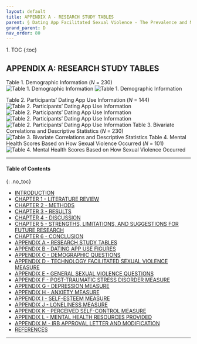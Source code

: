 ```yaml
---
layout: default
title: APPENDIX A - RESEARCH STUDY TABLES     
parent: § Dating App Facilitated Sexual Violence - The Prevalence and Mental Health Effects  
grand_parent: D 
nav_order: 80 
---
```

<style>
.dont-break-out {
  /* These are technically the same, but use both */
  overflow-wrap: break-word;
  word-wrap: break-word;

     -ms-word-break: break-all;
  /* This is the dangerous one in WebKit, as it breaks things wherever */
  word-break: break-all;
  /* Instead use this non-standard one: */
  word-break: break-word;
}

.youtube-container {
    position: relative;
    width: 100%;
    height: 0;
    padding-bottom: 56.25%;
}
.youtube-video {
    position: absolute;
    top: 0;
    left: 0;
    width: 100%;
    height: 100%;
}

</style>

<div class="dont-break-out" markdown="1">
1. TOC
{:toc}

## APPENDIX A: RESEARCH STUDY TABLES

Table 1. Demographic Information (*N* = 230)
![Table 1. Demographic Information](https://statics.bsafes.com/images/papers/dating-app-facilitated-sexual-violence-the-prevalence-and-mental-health-effects-table-1-1.png)
![Table 1. Demographic Information](https://statics.bsafes.com/images/papers/dating-app-facilitated-sexual-violence-the-prevalence-and-mental-health-effects-table-1-2.png)

Table 2. Participants’ Dating App Use Information (*N* = 144)
![Table 2. Participants’ Dating App Use Information](https://statics.bsafes.com/images/papers/dating-app-facilitated-sexual-violence-the-prevalence-and-mental-health-effects-table-2-1.png)
![Table 2. Participants’ Dating App Use Information](https://statics.bsafes.com/images/papers/dating-app-facilitated-sexual-violence-the-prevalence-and-mental-health-effects-table-2-2.png)
![Table 2. Participants’ Dating App Use Information](https://statics.bsafes.com/images/papers/dating-app-facilitated-sexual-violence-the-prevalence-and-mental-health-effects-table-2-3.png)
![Table 2. Participants’ Dating App Use Information](https://statics.bsafes.com/images/papers/dating-app-facilitated-sexual-violence-the-prevalence-and-mental-health-effects-table-2-4.png)
Table 3. Bivariate Correlations and Descriptive Statistics (*N* = 230)
![Table 3. Bivariate Correlations and Descriptive Statistics](https://statics.bsafes.com/images/papers/dating-app-facilitated-sexual-violence-the-prevalence-and-mental-health-effects-table-3.png)
Table 4. Mental Health Scores Based on How Sexual Violence Occurred (*N* = 101)
![Table 4. Mental Health Scores Based on How Sexual Violence Occurred](https://statics.bsafes.com/images/papers/dating-app-facilitated-sexual-violence-the-prevalence-and-mental-health-effects-table-4.png)

***

#### Table of Contents
{: .no_toc}

<ul><li> <a href="/docs/D/dating-app-facilitated-sexual-violence-the-prevalence-and-mental-health-effects-1/">INTRODUCTION</a></li><li> <a href="/docs/D/dating-app-facilitated-sexual-violence-the-prevalence-and-mental-health-effects-2/">CHAPTER 1 - LITERATURE REVIEW</a></li><li> <a href="/docs/D/dating-app-facilitated-sexual-violence-the-prevalence-and-mental-health-effects-3/">CHAPTER 2 - METHODS</a></li><li> <a href="/docs/D/dating-app-facilitated-sexual-violence-the-prevalence-and-mental-health-effects-4/">CHAPTER 3 - RESULTS</a></li><li> <a href="/docs/D/dating-app-facilitated-sexual-violence-the-prevalence-and-mental-health-effects-5/">CHAPTER 4 - DISCUSSION</a></li><li> <a href="/docs/D/dating-app-facilitated-sexual-violence-the-prevalence-and-mental-health-effects-6/">CHAPTER 5 - STRENGTHS, LIMITATIONS, AND SUGGESTIONS FOR FUTURE RESEARCH</a></li><li> <a href="/docs/D/dating-app-facilitated-sexual-violence-the-prevalence-and-mental-health-effects-7/">CHAPTER 6 - CONCLUSION</a></li><li> <a href="/docs/D/dating-app-facilitated-sexual-violence-the-prevalence-and-mental-health-effects-8/">APPENDIX A - RESEARCH STUDY TABLES</a></li><li> <a href="/docs/D/dating-app-facilitated-sexual-violence-the-prevalence-and-mental-health-effects-9/">APPENDIX B - DATING APP USE FIGURES</a></li><li> <a href="/docs/D/dating-app-facilitated-sexual-violence-the-prevalence-and-mental-health-effects-10/">APPENDIX C - DEMOGRAPHIC QUESTIONS</a></li><li> <a href="/docs/D/dating-app-facilitated-sexual-violence-the-prevalence-and-mental-health-effects-11/">APPENDIX D - TECHNOLOGY FACILITATED SEXUAL VIOLENCE MEASURE</a></li><li> <a href="/docs/D/dating-app-facilitated-sexual-violence-the-prevalence-and-mental-health-effects-12/">APPENDIX E - GENERAL SEXUAL VIOLENCE QUESTIONS</a></li><li> <a href="/docs/D/dating-app-facilitated-sexual-violence-the-prevalence-and-mental-health-effects-13/">APPENDIX F - POST-TRAUMATIC STRESS DISORDER MEASURE</a></li><li> <a href="/docs/D/dating-app-facilitated-sexual-violence-the-prevalence-and-mental-health-effects-14/">APPENDIX G - DEPRESSION MEASURE</a></li><li> <a href="/docs/D/dating-app-facilitated-sexual-violence-the-prevalence-and-mental-health-effects-15/">APPENDIX H - ANXIETY MEASURE</a></li><li> <a href="/docs/D/dating-app-facilitated-sexual-violence-the-prevalence-and-mental-health-effects-16/">APPENDIX I - SELF-ESTEEM MEASURE</a></li><li> <a href="/docs/D/dating-app-facilitated-sexual-violence-the-prevalence-and-mental-health-effects-17/">APPENDIX J - LONELINESS MEASURE</a></li><li> <a href="/docs/D/dating-app-facilitated-sexual-violence-the-prevalence-and-mental-health-effects-18/">APPENDIX K - PERCEIVED SELF-CONTROL MEASURE</a></li><li> <a href="/docs/D/dating-app-facilitated-sexual-violence-the-prevalence-and-mental-health-effects-19/">APPENDIX L - MENTAL HEALTH RESOURCES PROVIDED</a></li><li> <a href="/docs/D/dating-app-facilitated-sexual-violence-the-prevalence-and-mental-health-effects-20/">APPENDIX M - IRB APPROVAL LETTER AND MODIFICATION</a></li><li> <a href="/docs/D/dating-app-facilitated-sexual-violence-the-prevalence-and-mental-health-effects-21/">REFERENCES</a></li></ul>

***

</div>

